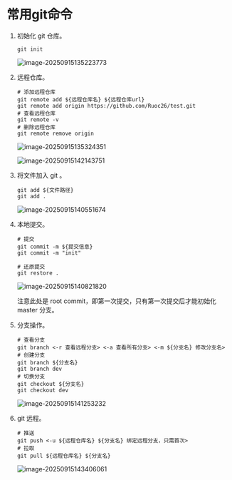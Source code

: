 # 常用git命令

1. 初始化 git 仓库。

   ```shell
   git init
   ```

   ![image-20250915135223773](https://raw.githubusercontent.com/Ruoc26/notebook/master/picture/202509151352867.png)

2. 远程仓库。

   ```shell
   # 添加远程仓库
   git remote add ${远程仓库名} ${远程仓库url}
   git remote add origin https://github.com/Ruoc26/test.git
   # 查看远程仓库
   git remote -v
   # 删除远程仓库
   git remote remove origin
   ```

   ![image-20250915135324351](https://raw.githubusercontent.com/Ruoc26/notebook/master/picture/202509151353358.png)

   ![image-20250915142143751](https://raw.githubusercontent.com/Ruoc26/notebook/master/picture/202509151421095.png)

3. 将文件加入 git 。

   ```shell
   git add ${文件路径}
   git add .
   ```

   ![image-20250915140551674](https://raw.githubusercontent.com/Ruoc26/notebook/master/picture/202509151405799.png)

4. 本地提交。

   ```shell
   # 提交
   git commit -m ${提交信息}
   git commit -m "init"
   
   # 还原提交
   git restore .
   ```

   ![image-20250915140821820](https://raw.githubusercontent.com/Ruoc26/notebook/master/picture/202509151408031.png)

   注意此处是 root commit，即第一次提交，只有第一次提交后才能初始化 master 分支。

5. 分支操作。

   ```shell
   # 查看分支
   git branch <-r 查看远程分支> <-a 查看所有分支> <-m ${分支名} 修改分支名>
   # 创建分支
   git branch ${分支名}
   git branch dev
   # 切换分支
   git checkout ${分支名}
   git checkout dev
   ```

   ![image-20250915141253232](https://raw.githubusercontent.com/Ruoc26/notebook/master/picture/202509151412744.png)

6. git 远程。

   ```shell
   # 推送
   git push <-u ${远程仓库名} ${分支名} 绑定远程分支，只需首次>
   # 拉取
   git pull ${远程仓库名} ${分支名}
   ```

   ![image-20250915143406061](https://raw.githubusercontent.com/Ruoc26/notebook/master/picture/202509151434187.png)